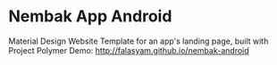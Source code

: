 Nembak App Android
===========================


Material Design Website Template for an app's landing page, built with Project Polymer 
Demo: http://falasyam.github.io/nembak-android
